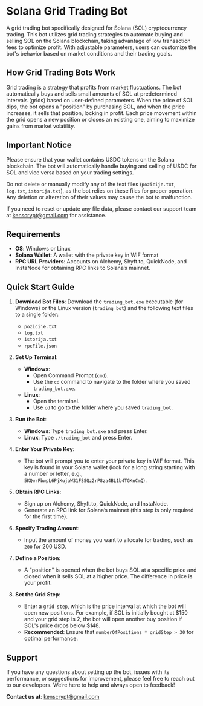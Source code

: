 # Solana Grid Trading Bot

A grid trading bot specifically designed for Solana (SOL) cryptocurrency trading. This bot utilizes grid trading strategies to automate buying and selling SOL on the Solana blockchain, taking advantage of low transaction fees to optimize profit. With adjustable parameters, users can customize the bot's behavior based on market conditions and their trading goals.

## How Grid Trading Bots Work

Grid trading is a strategy that profits from market fluctuations. The bot automatically buys and sells small amounts of SOL at predetermined intervals (grids) based on user-defined parameters. When the price of SOL dips, the bot opens a "position" by purchasing SOL, and when the price increases, it sells that position, locking in profit. Each price movement within the grid opens a new position or closes an existing one, aiming to maximize gains from market volatility.

## Important Notice

Please ensure that your wallet contains USDC tokens on the Solana blockchain. The bot will automatically handle buying and selling of USDC for SOL and vice versa based on your trading settings. 

Do not delete or manually modify any of the text files (`pozicije.txt`, `log.txt`, `istorija.txt`), as the bot relies on these files for proper operation. Any deletion or alteration of their values may cause the bot to malfunction.

If you need to reset or update any file data, please contact our support team at [kenscrypt@gmail.com](mailto:kenscrypt@gmail.com) for assistance.

## Requirements

- **OS**: Windows or Linux
- **Solana Wallet**: A wallet with the private key in WIF format
- **RPC URL Providers**: Accounts on Alchemy, Shyft.to, QuickNode, and InstaNode for obtaining RPC links to Solana’s mainnet.

## Quick Start Guide

1. **Download Bot Files**: Download the `trading_bot.exe` executable (for Windows) or the Linux version (`trading_bot`) and the following text files to a single folder:
    - `pozicije.txt`
    - `log.txt`
    - `istorija.txt`
    - `rpcFile.json`

2. **Set Up Terminal**:
   - **Windows**:
     - Open Command Prompt (`cmd`).
     - Use the `cd` command to navigate to the folder where you saved `trading_bot.exe`.
   - **Linux**:
     - Open the terminal.
     - Use `cd` to go to the folder where you saved `trading_bot`.

3. **Run the Bot**:
   - **Windows**: Type `trading_bot.exe` and press Enter.
   - **Linux**: Type `./trading_bot` and press Enter.

4. **Enter Your Private Key**:
   - The bot will prompt you to enter your private key in WIF format. This key is found in your Solana wallet (look for a long string starting with a number or letter, e.g., `5KQwrPbwpL6PjXujaW31FSSQz2rP8za4BL1b4TGKnCmQ`).

5. **Obtain RPC Links**:
   - Sign up on Alchemy, Shyft.to, QuickNode, and InstaNode.
   - Generate an RPC link for Solana’s mainnet (this step is only required for the first time).

6. **Specify Trading Amount**:
   - Input the amount of money you want to allocate for trading, such as `200` for 200 USD.

7. **Define a Position**:
   - A "position" is opened when the bot buys SOL at a specific price and closed when it sells SOL at a higher price. The difference in price is your profit.

8. **Set the Grid Step**:
   - Enter a `grid step`, which is the price interval at which the bot will open new positions. For example, if SOL is initially bought at $150 and your grid step is 2, the bot will open another buy position if SOL's price drops below $148.
   - **Recommended**: Ensure that `numberOfPositions * gridStep > 30` for optimal performance.


## Support

If you have any questions about setting up the bot, issues with its performance, or suggestions for improvement, please feel free to reach out to our developers. We’re here to help and always open to feedback!

**Contact us at**: [kenscrypt@gmail.com](mailto:kenscrypt@gmail.com)

